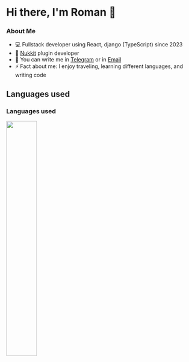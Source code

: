 # Hi there, I'm Roman 👋

### About Me

- 💻 Fullstack developer using React, django (TypeScript) since 2023
- 🌱 [Nukkit](https://github.com/CloudBurstMC/Nukkit) plugin developer
- 💬 You can write me in [Telegram](https://t.me/Zapotichnyi_06) or in [Email](mailto:romanzapotichnyi184@gmail.com)
- ⚡ Fact about me: I enjoy traveling, learning different languages, and writing code

## Languages used
### Languages used
<img src="https://github-readme-stats.vercel.app/api/wakatime?username=Zapotichnyi06&layout=compact&theme=react" width=40%>
